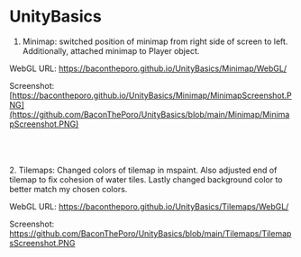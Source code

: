 # UnityBasics

1. Minimap: switched position of minimap from right side of screen to left. Additionally, attached minimap to Player object. 

  WebGL URL: https://bacontheporo.github.io/UnityBasics/Minimap/WebGL/
  
  Screenshot: [https://bacontheporo.github.io/UnityBasics/Minimap/MinimapScreenshot.PNG](https://github.com/BaconThePoro/UnityBasics/blob/main/Minimap/MinimapScreenshot.PNG)

\
\
\
2. Tilemaps: Changed colors of tilemap in mspaint. Also adjusted end of tilemap to fix cohesion of water tiles. Lastly changed background color to better match my chosen colors. 

  WebGL URL: https://bacontheporo.github.io/UnityBasics/Tilemaps/WebGL/
  
  Screenshot: https://github.com/BaconThePoro/UnityBasics/blob/main/Tilemaps/TilemapsScreenshot.PNG
 
